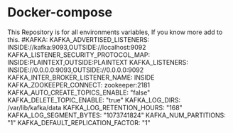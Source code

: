 # Docker-compose
This Repository is for all environments variables, If you know more add to this.
#KAFKA:
      KAFKA_ADVERTISED_LISTENERS: INSIDE://kafka:9093,OUTSIDE://localhost:9092
      KAFKA_LISTENER_SECURITY_PROTOCOL_MAP: INSIDE:PLAINTEXT,OUTSIDE:PLAINTEXT
      KAFKA_LISTENERS: INSIDE://0.0.0.0:9093,OUTSIDE://0.0.0.0:9092
      KAFKA_INTER_BROKER_LISTENER_NAME: INSIDE
      KAFKA_ZOOKEEPER_CONNECT: zookeeper:2181
      KAFKA_AUTO_CREATE_TOPICS_ENABLE: "false"
      KAFKA_DELETE_TOPIC_ENABLE: "true"
      KAFKA_LOG_DIRS: /var/lib/kafka/data
      KAFKA_LOG_RETENTION_HOURS: "168"
      KAFKA_LOG_SEGMENT_BYTES: "1073741824"
      KAFKA_NUM_PARTITIONS: "1"
      KAFKA_DEFAULT_REPLICATION_FACTOR: "1"
